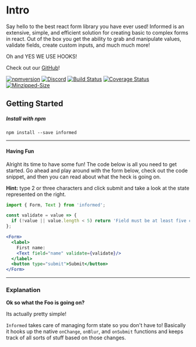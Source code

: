 # Intro

Say hello to the best react form library you have ever used! Informed is an extensive, simple, and efficient solution for creating basic to complex forms in react. Out of the box you get the ability to grab and manipulate values, validate fields, create custom inputs, and much much more!

Oh and YES WE USE HOOKS!

Check out our [GitHub](https://github.com/joepuzzo/informed)!

[![npmversion](https://img.shields.io/npm/v/informed.svg)](https://www.npmjs.com/package/informed)
[![Discord](https://img.shields.io/discord/676066734746370058)](https://discord.gg/zpF5wA)
[![Build Status](https://travis-ci.org/joepuzzo/informed.svg?branch=master)](https://travis-ci.org/joepuzzo/informed)
[![Coverage Status](https://coveralls.io/repos/github/joepuzzo/informed/badge.svg?branch=master)](https://coveralls.io/github/joepuzzo/informed?branch=master)
[![Minzipped-Size](https://badgen.net/bundlephobia/minzip/informed)](https://bundlephobia.com/result?p=informed)



## Getting Started

##### Install with npm

```
npm install --save informed
```

---

#### Having Fun

Alright its time to have some fun! The code below is all you need to get
started. Go ahead and play around with the form below, check out the code
snippet, and then you can read about what the heck is going on. 

**Hint:** type 2 or three characters and click submit and take a look at the state represented on the right.

<!-- STORY -->

```jsx
import { Form, Text } from 'informed';

const validate = value => {
  if (!value || value.length < 5) return 'Field must be at least five characters';
};

<Form>
  <label>
    First name:
    <Text field="name" validate={validate}/>
  </label>
  <button type="submit">Submit</button>
</Form>
```

---

### Explanation

**Ok so what the Foo is going on?**

Its actually pretty simple!

`Informed` takes care of managing form state so you don't have to! Basically
it hooks up the native `onChange`, `onBlur`, and `onSubmit` functions and keeps track of
all sorts of stuff based on those changes.

<br/>

